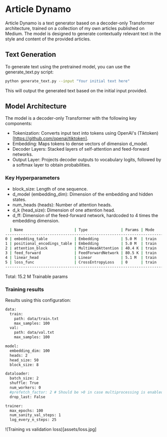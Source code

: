 # Article Dynamo

Article Dynamo is a text generator based on a decoder-only Transformer architecture, trained on a collection of my own articles published on Medium. The model is designed to generate contextually relevant text in the style and content of the provided articles.


## Text Generation

To generate text using the pretrained model, you can use the generate_text.py script:

```bash
python generate_text.py --input "Your initial text here"
```

This will output the generated text based on the initial input provided.

## Model Architecture

The model is a decoder-only Transformer with the following key components:

- Tokenization: Converts input text into tokens using OpenAI's (Tiktoken)[https://github.com/openai/tiktoken].
- Embedding: Maps tokens to dense vectors of dimension d_model.
- Decoder Layers: Stacked layers of self-attention and feed-forward networks.
- Output Layer: Projects decoder outputs to vocabulary logits, followed by a softmax layer to obtain probabilities.

### Key Hyperparameters
- block_size: Length of one sequence.
- d_model (embedding_dim): Dimension of the embedding and hidden states.
- num_heads (heads): Number of attention heads.
- d_k (head_size): Dimension of one attention head.
- d_ff: Dimension of the feed-forward network, hardcoded to 4 times the embedding dimension.


```bash
  | Name                       | Type               | Params | Mode 
--------------------------------------------------------------------------
0 | embedding_table            | Embedding          | 5.0 M  | train
1 | positional_encodings_table | Embedding          | 5.0 M  | train
2 | attention_block            | MultiHeadAttention | 40.4 K | train
3 | feed_forward               | FeedForwardNetwork | 80.5 K | train
4 | linear_head                | Linear             | 5.1 M  | train
5 | loss_func                  | CrossEntropyLoss   | 0      | train
--------------------------------------------------------------------------

```

Total: 15.2 M Trainable params

### Training results

Results using this configuration:

```bash
data:
  train: 
    path: data/train.txt
    max_samples: 100
  val: 
    path: data/val.txt
    max_samples: 100

model:
  embedding_dim: 100
  heads: 2
  head_size: 50
  block_size: 8

dataloader:
  batch_size: 2
  shuffle: True
  num_workers: 0
  #prefetch_factor: 2 # Should be >0 in case multiprocessing is enabled, i.e. num_workers > 0
  drop_last: False

trainer:
  max_epochs: 100
  num_sanity_val_steps: 1
  log_every_n_steps: 25
```


!(Training vs validation loss)[assets/loss.jpg]